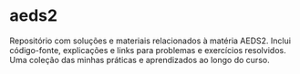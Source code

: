 # aeds2
 Repositório com soluções e materiais relacionados à matéria AEDS2. Inclui código-fonte, explicações e links para problemas e exercícios resolvidos. Uma coleção das minhas práticas e aprendizados ao longo do curso. 
